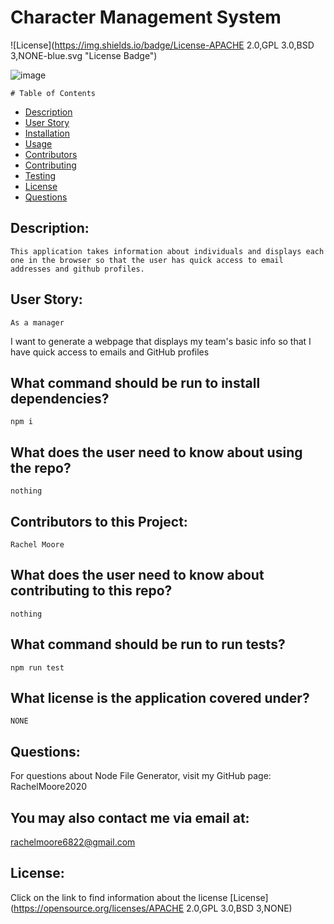 

  # Character Management System

  ![License](https://img.shields.io/badge/License-APACHE 2.0,GPL 3.0,BSD 3,NONE-blue.svg "License Badge")
  
![image](https://user-images.githubusercontent.com/68473729/99884195-4850b800-2bfa-11eb-90d0-e02cccd5d308.png)

    # Table of Contents

* [Description](#description)
* [User Story](#user-story)
* [Installation](#what-command-should-be-run-to-install-dependencies)
* [Usage](#what-does-the-user-need-to-know-about-using-the-repo)
* [Contributors](#contributors-to-this-project)
* [Contributing](#what-does-the-user-need-to-know-about-contributing-to-this-repo)
* [Testing](#what-command-should-be-run-to-run-tests)
* [License](#what-license-is-the-application-covered-under)
* [Questions](#questions)
    

## Description:
    This application takes information about individuals and displays each one in the browser so that the user has quick access to email addresses and github profiles.

## User Story:
    As a manager
I want to generate a webpage that displays my team's basic info
so that I have quick access to emails and GitHub profiles

## What command should be run to install dependencies?
    npm i

## What does the user need to know about using the repo?
    nothing

## Contributors to this Project:
    Rachel Moore

## What does the user need to know about contributing to this repo?
    nothing

## What command should be run to run tests?
    npm run test

## What license is the application covered under?
    NONE

## Questions:
For questions about Node File Generator, visit my GitHub page:
    RachelMoore2020
  
  ## You may also contact me via email at:
  rachelmoore6822@gmail.com
  
  ## License:
  Click on the link to find information about the license
  [License](https://opensource.org/licenses/APACHE 2.0,GPL 3.0,BSD 3,NONE)
